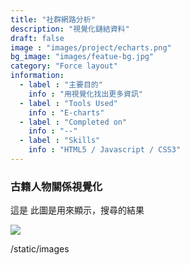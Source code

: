 ```yaml
---
title: "社群網路分析"
description: "視覺化鏈結資料"
draft: false
image : "images/project/echarts.png"
bg_image: "images/featue-bg.jpg"
category: "Force layout"
information:
  - label : "主要目的"
    info : "用視覺化找出更多資訊"
  - label : "Tools Used"
    info : "E-charts"
  - label : "Completed on"
    info : "--"
  - label : "Skills"
    info : "HTML5 / Javascript / CSS3"
---
```

### 古籍人物關係視覺化
這是
此圖是用來顯示，搜尋的結果

![](https://www.imageupload.net/upload-image/2019/12/05/pngtree-lovely-kawaii-wow-come-on-png-image_462275.jpg?crop)

/static/images